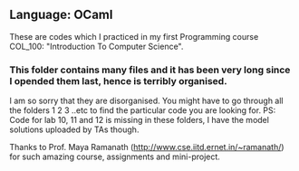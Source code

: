 ## Language: OCaml
These are codes which I practiced in my first Programming course COL_100: "Introduction To Computer Science".

### This folder contains many files and it has been very long since I opended them last, hence is terribly organised.
I am so sorry that they are disorganised. You might have to go through all the folders 1 2 3 ..etc to find the particular code you are looking for.
PS: Code for lab 10, 11 and 12 is missing in these folders, I have the model solutions uploaded by TAs though.

Thanks to Prof. Maya Ramanath (http://www.cse.iitd.ernet.in/~ramanath/) for such amazing course, assignments and mini-project.
